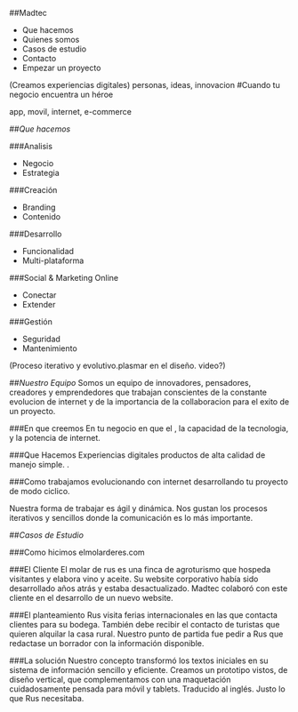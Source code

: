 ##Madtec
- Que hacemos
- Quienes somos
- Casos de estudio
- Contacto
- Empezar un proyecto


(Creamos experiencias digitales)
personas, ideas, innovacion
#Cuando tu negocio encuentra un héroe

app, movil, internet, e-commerce

##*Que hacemos*

###Analisis
- Negocio
- Estrategia

###Creación
- Branding
- Contenido

###Desarrollo
- Funcionalidad
- Multi-plataforma

###Social & Marketing Online
- Conectar
- Extender

###Gestión
- Seguridad
- Mantenimiento

(Proceso iterativo y evolutivo.plasmar en el diseño. video?)

##*Nuestro Equipo*
Somos un equipo de innovadores, pensadores, creadores y emprendedores que trabajan conscientes de la constante evolucion de internet y de la importancia de la collaboracion para el exito de un proyecto. 

###En que creemos
En tu negocio
en que el 
, la capacidad de la tecnologia, y la potencia de internet.

###Que Hacemos
Experiencias digitales 
productos de alta calidad de manejo simple. .


###Como trabajamos
evolucionando con internet
desarrollando tu proyecto de modo ciclico. 


Nuestra forma de trabajar es ágil y dinámica. Nos gustan los procesos iterativos y sencillos donde la comunicación es lo más importante. 

##*Casos de Estudio*

###Como hicimos elmolarderes.com

###El Cliente
El molar de rus es una finca de agroturismo que hospeda visitantes y elabora vino y aceite. 
Su website corporativo había sido desarrollado años atrás y estaba desactualizado. Madtec colaboró con este cliente en el desarrollo de un nuevo website. 

###El planteamiento
Rus visita ferias internacionales en las que contacta clientes para su bodega. También debe recibir el contacto de turistas que quieren alquilar la casa rural. Nuestro punto de partida fue pedir a Rus que redactase un borrador con la información disponible.

###La solución
Nuestro concepto transformó los textos iniciales en su sistema de información sencillo y eficiente. Creamos un prototipo vistos, de diseño vertical, que complementamos con una maquetación cuidadosamente pensada para móvil y tablets. Traducido al inglés. Justo lo que Rus necesitaba. 




